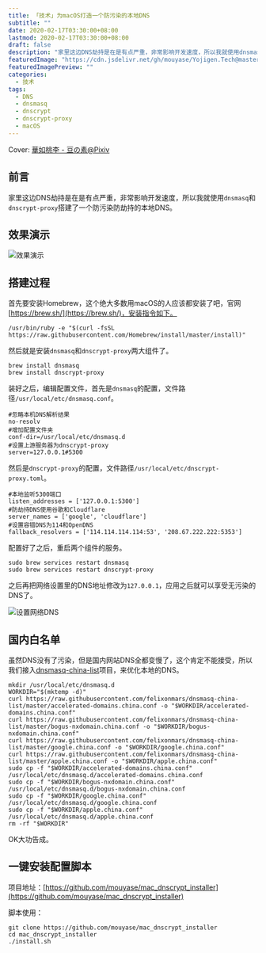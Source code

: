 ```yaml
---
title: 「技术」为macOS打造一个防污染的本地DNS
subtitle: ""
date: 2020-02-17T03:30:00+08:00
lastmod: 2020-02-17T03:30:00+08:00
draft: false
description: "家里这边DNS劫持是在是有点严重，非常影响开发速度，所以我就使用dnsmasq和dnscrypt-proxy搭建了一个防污染防劫持的本地DNS，并且内附一键安装脚本"
featuredImage: "https://cdn.jsdelivr.net/gh/mouyase/Yojigen.Tech@master/static/assets/28/cover.jpg"
featuredImagePreview: ""
categories: 
  - 技术
tags: 
  - DNS
  - dnsmasq
  - dnscrypt
  - dnscrypt-proxy
  - macOS
---
```


<!--more-->

Cover: [華如桃李 - 豆の素@Pixiv](https://www.pixiv.net/artworks/79500654)

## 前言

家里这边DNS劫持是在是有点严重，非常影响开发速度，所以我就使用`dnsmasq`和`dnscrypt-proxy`搭建了一个防污染防劫持的本地DNS。

## 效果演示
![效果演示](https://cdn.jsdelivr.net/gh/mouyase/Yojigen.Tech@master/static/assets/28/1.jpg)

## 搭建过程

首先要安装Homebrew，这个绝大多数用macOS的人应该都安装了吧，官网[https://brew.sh/](https://brew.sh/)，安装指令如下。

```shell
/usr/bin/ruby -e "$(curl -fsSL https://raw.githubusercontent.com/Homebrew/install/master/install)"
```

然后就是安装`dnsmasq`和`dnscrypt-proxy`两大组件了。

```shell
brew install dnsmasq
brew install dnscrypt-proxy
```

装好之后，编辑配置文件，首先是`dnsmasq`的配置，文件路径`/usr/local/etc/dnsmasq.conf`。

```shell
#忽略本机DNS解析结果
no-resolv
#增加配置文件夹
conf-dir=/usr/local/etc/dnsmasq.d
#设置上游服务器为dnscrypt-proxy
server=127.0.0.1#5300
```

然后是`dnscrypt-proxy`的配置，文件路径`/usr/local/etc/dnscrypt-proxy.toml`。

```shell
#本地监听5300端口
listen_addresses = ['127.0.0.1:5300']
#防劫持DNS使用谷歌和Cloudflare
server_names = ['google', 'cloudflare']
#设置容错DNS为114和OpenDNS
fallback_resolvers = ['114.114.114.114:53', '208.67.222.222:5353']
```

配置好了之后，重启两个组件的服务。

```shell
sudo brew services restart dnsmasq
sudo brew services restart dnscrypt-proxy
```

之后再把网络设置里的DNS地址修改为`127.0.0.1`，应用之后就可以享受无污染的DNS了。

![设置网络DNS](https://cdn.jsdelivr.net/gh/mouyase/Yojigen.Tech@master/static/assets/28/2.jpg)

## 国内白名单

虽然DNS没有了污染，但是国内网站DNS全都变慢了，这个肯定不能接受，所以我们接入[dnsmasq-china-list](https://github.com/felixonmars/dnsmasq-china-list)项目，来优化本地的DNS。

```shell
mkdir /usr/local/etc/dnsmasq.d
WORKDIR="$(mktemp -d)"
curl https://raw.githubusercontent.com/felixonmars/dnsmasq-china-list/master/accelerated-domains.china.conf -o "$WORKDIR/accelerated-domains.china.conf"
curl https://raw.githubusercontent.com/felixonmars/dnsmasq-china-list/master/bogus-nxdomain.china.conf -o "$WORKDIR/bogus-nxdomain.china.conf"
curl https://raw.githubusercontent.com/felixonmars/dnsmasq-china-list/master/google.china.conf -o "$WORKDIR/google.china.conf"
curl https://raw.githubusercontent.com/felixonmars/dnsmasq-china-list/master/apple.china.conf -o "$WORKDIR/apple.china.conf"
sudo cp -f "$WORKDIR/accelerated-domains.china.conf" /usr/local/etc/dnsmasq.d/accelerated-domains.china.conf
sudo cp -f "$WORKDIR/bogus-nxdomain.china.conf" /usr/local/etc/dnsmasq.d/bogus-nxdomain.china.conf
sudo cp -f "$WORKDIR/google.china.conf" /usr/local/etc/dnsmasq.d/google.china.conf
sudo cp -f "$WORKDIR/apple.china.conf" /usr/local/etc/dnsmasq.d/apple.china.conf
rm -rf "$WORKDIR"
```

OK大功告成。

## 一键安装配置脚本

项目地址：[https://github.com/mouyase/mac_dnscrypt_installer](https://github.com/mouyase/mac_dnscrypt_installer)

脚本使用：

```
git clone https://github.com/mouyase/mac_dnscrypt_installer
cd mac_dnscrypt_installer
./install.sh
```